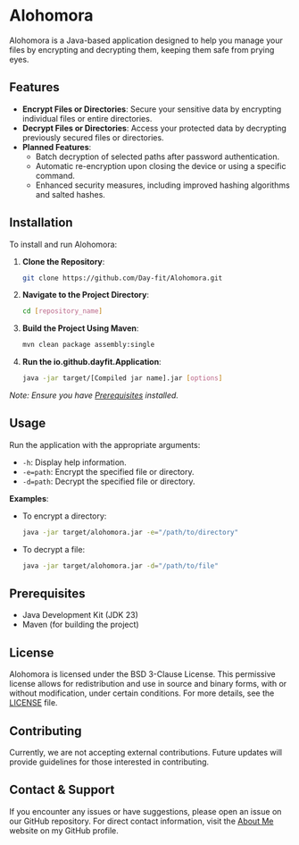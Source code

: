 # Alohomora

Alohomora is a Java-based application designed to help you manage your files by encrypting and decrypting them, keeping them safe from prying eyes.

## Features

- **Encrypt Files or Directories**: Secure your sensitive data by encrypting individual files or entire directories.
- **Decrypt Files or Directories**: Access your protected data by decrypting previously secured files or directories.
- **Planned Features**:
    - Batch decryption of selected paths after password authentication.
    - Automatic re-encryption upon closing the device or using a specific command.
    - Enhanced security measures, including improved hashing algorithms and salted hashes.

## Installation

To install and run Alohomora:

1. **Clone the Repository**:
   ```bash
   git clone https://github.com/Day-fit/Alohomora.git
   ```
2. **Navigate to the Project Directory**:
   ```bash
   cd [repository_name]
   ```
3. **Build the Project Using Maven**:
   ```bash
   mvn clean package assembly:single
   ```
4. **Run the io.github.dayfit.Application**:
   ```bash
   java -jar target/[Compiled jar name].jar [options]
   ```

*Note: Ensure you have [Prerequisites](#prerequisites) installed.*

## Usage

Run the application with the appropriate arguments:

- `-h`: Display help information.
- `-e=path`: Encrypt the specified file or directory.
- `-d=path`: Decrypt the specified file or directory.

**Examples**:

- To encrypt a directory:
  ```bash
  java -jar target/alohomora.jar -e="/path/to/directory"
  ```
- To decrypt a file:
  ```bash
  java -jar target/alohomora.jar -d="/path/to/file"
  ```

## Prerequisites

- Java Development Kit (JDK 23)
- Maven (for building the project)

## License

Alohomora is licensed under the BSD 3-Clause License. This permissive license allows for redistribution and use in source and binary forms, with or without modification, under certain conditions. For more details, see the [LICENSE](https://opensource.org/license/bsd-3-clause) file.

## Contributing

Currently, we are not accepting external contributions. Future updates will provide guidelines for those interested in contributing.

## Contact & Support

If you encounter any issues or have suggestions, please open an issue on our GitHub repository. For direct contact information, visit the [About Me](https://day-fit.github.io) website on my GitHub profile.

